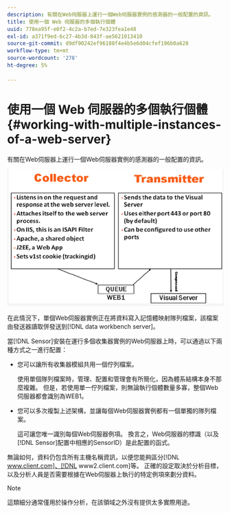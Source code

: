 ```yaml
---
description: 有關在Web伺服器上運行一個Web伺服器實例的感測器的一般配置的資訊。
title: 使用一個 Web 伺服器的多個執行個體
uuid: 778ea95f-e0f2-4c2a-b7ed-7e323fea1e48
exl-id: a371f9ed-6c27-4b3d-843f-ae5621013410
source-git-commit: d9df90242ef96188f4e4b5e6d04cfef196b0a628
workflow-type: tm+mt
source-wordcount: '278'
ht-degree: 5%

---
```


# 使用一個 Web 伺服器的多個執行個體{#working-with-multiple-instances-of-a-web-server}

有關在Web伺服器上運行一個Web伺服器實例的感測器的一般配置的資訊。

![](assets/web_inst.png)

在此情況下，單個Web伺服器實例正在將資料寫入記憶體映射隊列檔案，該檔案由發送器讀取併發送到[!DNL data workbench server]。

當[!DNL Sensor]安裝在運行多個收集器實例的Web伺服器上時，可以通過以下兩種方式之一進行配置：

* 您可以讓所有收集器模組共用一個佇列檔案。

   使用單個隊列檔案時，管理、配置和管理會有所簡化，因為體系結構本身不那麼複雜。 但是，若使用單一佇列檔案，則無論執行個體數量多寡，整個Web伺服器都會識別為WEB1。

* 您可以多次複製上述架構，並讓每個Web伺服器實例都有一個單獨的隊列檔案。

   這可讓您唯一識別每個Web伺服器例項。 換言之，Web伺服器的標識（以及[!DNL Sensor]配置中相應的SensorID）是此配置的函式。

無論如何，資料仍包含所有主機名稱資訊，以便您能夠區分[!DNL www.client.com]、[!DNL www2.client.com]等。 正確的設定取決於分析目標，以及分析人員是否需要根據在Web伺服器上執行的特定例項來劃分資料。

>[!NOTE]
>
>這類細分通常僅用於操作分析，在該領域之外沒有提供太多實際用途。
